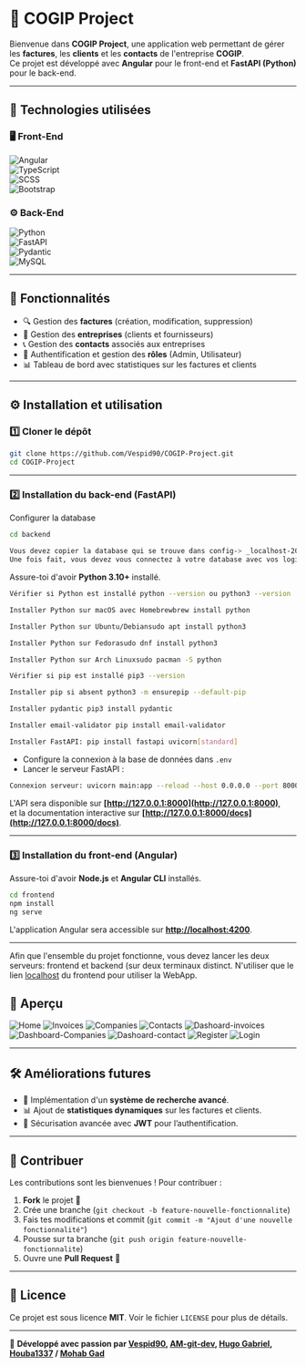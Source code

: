 # 📑 COGIP Project

Bienvenue dans **COGIP Project**, une application web permettant de gérer les **factures**, les **clients** et les **contacts** de l'entreprise **COGIP**.  
Ce projet est développé avec **Angular** pour le front-end et **FastAPI (Python)** pour le back-end.

---

## 🚀 Technologies utilisées

### 🖥️ Front-End

![Angular](https://img.shields.io/badge/Angular-DD0031?style=for-the-badge&logo=angular&logoColor=white)  
![TypeScript](https://img.shields.io/badge/TypeScript-3178C6?style=for-the-badge&logo=typescript&logoColor=white)  
![SCSS](https://img.shields.io/badge/SCSS-CC6699?style=for-the-badge&logo=sass&logoColor=white)  
![Bootstrap](https://img.shields.io/badge/Bootstrap-7952B3?style=for-the-badge&logo=bootstrap&logoColor=white)  

### ⚙️ Back-End

![Python](https://img.shields.io/badge/Python-3776AB?style=for-the-badge&logo=python&logoColor=white)  
![FastAPI](https://img.shields.io/badge/FastAPI-009688?style=for-the-badge&logo=fastapi&logoColor=white)  
![Pydantic](https://img.shields.io/badge/Pydantic-005571?style=for-the-badge&logo=python&logoColor=white)  
![MySQL](https://img.shields.io/badge/MySQL-4479A1?style=for-the-badge&logo=mysql&logoColor=white)  

---

## 📂 Fonctionnalités

- 🔍 Gestion des **factures** (création, modification, suppression)  
- 🏢 Gestion des **entreprises** (clients et fournisseurs)  
- 📞 Gestion des **contacts** associés aux entreprises  
- 🔑 Authentification et gestion des **rôles** (Admin, Utilisateur)  
- 📊 Tableau de bord avec statistiques sur les factures et clients  

---

## ⚙️ Installation et utilisation

### 1️⃣ Cloner le dépôt

```bash
git clone https://github.com/Vespid90/COGIP-Project.git
cd COGIP-Project
```

---

### 2️⃣ Installation du **back-end** (FastAPI)

Configurer la database

```bash
cd backend

Vous devez copier la database qui se trouve dans config-> _localhost-2025_03_07_11_30_45-dump.sql
Une fois fait, vous devez vous connectez à votre database avec vos login.
```

Assure-toi d'avoir **Python 3.10+** installé.
```bash
Vérifier si Python est installé python --version ou python3 --version

Installer Python sur macOS avec Homebrewbrew install python

Installer Python sur Ubuntu/Debiansudo apt install python3

Installer Python sur Fedorasudo dnf install python3

Installer Python sur Arch Linuxsudo pacman -S python

Vérifier si pip est installé pip3 --version

Installer pip si absent python3 -m ensurepip --default-pip

Installer pydantic pip3 install pydantic

Installer email-validator pip install email-validator

Installer FastAPI: pip install fastapi uvicorn[standard]
```

- Configure la connexion à la base de données dans `.env`
- Lancer le serveur FastAPI :

```bash
Connexion serveur: uvicorn main:app --reload --host 0.0.0.0 --port 8000
```

L'API sera disponible sur **[http://127.0.0.1:8000](http://127.0.0.1:8000)**,  
et la documentation interactive sur **[http://127.0.0.1:8000/docs](http://127.0.0.1:8000/docs)**.

---

### 3️⃣ Installation du **front-end** (Angular)

Assure-toi d'avoir **Node.js** et **Angular CLI** installés.

```bash
cd frontend
npm install
ng serve
```

L'application Angular sera accessible sur **[http://localhost:4200](http://localhost:4200)**.

---

Afin que l'ensemble du projet fonctionne, vous devez lancer les deux serveurs: frontend et backend (sur deux terminaux distinct. N'utiliser que le lien [localhost](http://localhost:4200) du frontend pour utiliser la WebApp.

## 📸 Aperçu

![Home](./backend/config/img/home.png)
![Invoices](./backend/config/img/Invoices.png)
![Companies](./backend/config/img/Companies.png)
![Contacts](./backend/config/img/Contact.png)
![Dashoard-invoices](./backend/config/img/dashboard-invoices.png)
![Dashboard-Companies](./backend/config/img/dashboard-companies.png)
![Dashoard-contact](./backend/config/img/dashboard-contact.png)
![Register](./backend/config/img/Register.png)
![Login](./backend/config/img/Login.png)

---

## 🛠️ Améliorations futures

- 📌 Implémentation d'un **système de recherche avancé**.  
- 📊 Ajout de **statistiques dynamiques** sur les factures et clients.  
- 🔐 Sécurisation avancée avec **JWT** pour l’authentification.  

---

## 🤝 Contribuer

Les contributions sont les bienvenues ! Pour contribuer :

1. **Fork** le projet 🍴  
2. Crée une branche (`git checkout -b feature-nouvelle-fonctionnalite`)  
3. Fais tes modifications et commit (`git commit -m "Ajout d'une nouvelle fonctionnalité"`)  
4. Pousse sur ta branche (`git push origin feature-nouvelle-fonctionnalite`)  
5. Ouvre une **Pull Request** 📩  

---

## 📜 Licence

Ce projet est sous licence **MIT**. Voir le fichier `LICENSE` pour plus de détails.

---

🚀 **Développé avec passion par [Vespid90](https://github.com/Vespid90), [AM-git-dev](https://github.com/AM-git-dev), [Hugo Gabriel](https://github.com/GabrielHugo), [Houba1337](https://github.com/houba1337) / [Mohab Gad](https://github.com/mohabgad8)**

